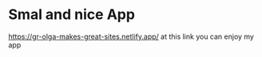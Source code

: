 # Smal and nice App 

https://gr-olga-makes-great-sites.netlify.app/
 at this link you can enjoy my app 
 
